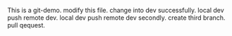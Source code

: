 This is a git-demo.
modify this file.
change into dev successfully.
local dev push remote dev.
local dev push remote dev secondly.
create third branch.
pull qequest.